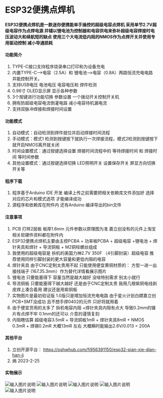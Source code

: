 # ESP32便携点焊机
#### ESP32便携点焊机是一款迷你便携能单手操控的超级电容点焊机  采用单节2.7V超级电容作为点焊电源 并辅以锂电池为控制器和电容供电来弥补超级电容焊接时电压波动大和续航短的缺点  使用三个大电流低内阻的NMOS作为点焊开关并使用专用驱动控制 减小导通损耗

#### 功能简介
1.  TYPE-C接口支持程序烧录串口打印和为设备充电
2.  内置TYPE-C-->电容（2.5A）和 锂电池-->电容（0.8A）两路恒流充电电路 并能控制开关。
3.  支持USB电压 电池电压 电容电压和 焊件检测 
4.  0.96寸 OLED显示屏 显示各种参数
5.  3个按键进行功能切换 参数设置   一个拨动开关控制开关机
6.  拥有防超级电容电流倒灌电路 减小电容待机漏电流
7.  支持双脉冲焊接和焊接时间设置  

#### 功能模式
1.  自动模式：自动检测到焊件就位并启动焊接时间流程
2.  手动模式：模式1 检测到按键按下就执行一次焊接流程，模式2检测到按键按下就开启NMOS离开就关闭
3.  时间设置模式：通过按键选择设置 焊接时间流程中的 等待焊接时间 和 焊接时间 等时间参数
4.  其他设置模式：通过按键选择切换  LED照明开关  设置保存开关  屏显方向切换开关等

#### 程序下载
1.  程序基于Arduino IDE 开发  编译上传之前需要把相关依赖库文件添加好  选择对应的芯片和模式选项 才能编译成功 
2.  源程序和依赖库在附件内  还有Arduino 编译导出的bin文件

 
#### 注意事项
1.  PCB 打样2层板  板厚1.6mm  元件参数以原理图为准 嘉立创没有的元件上淘宝   相关软硬件资料都在附件内
2.  ESP32便携点焊机主要由主控PCBA + 功率板PCBA + 超级电容 +锂电池 + 焊针夹具和焊针 + 导流铜板 + M2铜柱螺丝组成
3.  我使用的超级电容是 拆机的美国力神2.7V 350F （4引脚封装）超级电容  推荐使用同样引脚封装的更大容量和更低内阻的电容
4.  焊针夹具 由于CNC定制太贵用不起  只能使用便宜黄铜材质的：  方型一进一出接线端子 (16*7.3*5.3mm）作为替代详情看展示图片
5.  锂电池 只要能塞得下 容量当然是越大越好 没啥特别需求 别太小就行
6.  导流铜板 只要能塞得下越大越好  还是由于CNC定制太贵 我用几根紫铜电线剥皮焊上凑合着用 建议还是用紫铜板
7.  实物图片是最初验证版  1.0版只是增加恒流充电电路  由于星火计划白嫖嘉立创PCB+SMT没成功 且不想手焊0402的元件 只好将就用着
8.  由于便宜货用的太多了 拆机电容内阻 +焊针夹具内阻有点大 导致0.2mm的镍片有点焊不牢  0.1mm的还可以 介意的谨慎复刻
9.  内阻瞎估算  超级电容3.5mR + 导流铜板1mR + 焊针夹具8mR + NMOS 0.3mR  + 焊锡0.2mR 大概13mR 左右 大概瞬时能输出2.6V/0.013 = 200A

#### 其他平台
1. 立创开源平台： https://oshwhub.com/fj956391150/esp32-pian-xie-dian-han-ji
2. 熵 2023-2-25
 
#### 实物展示
![输入图片说明](img/a.jpg)
![输入图片说明](img/b.jpg)
![输入图片说明](img/c.jpg)
![输入图片说明](img/e.jpg)
![输入图片说明](img/f.jpg)


